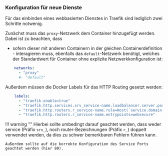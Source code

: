 ### Konfiguration für neue Dienste
Für das einbinden eines webbasierten Dienstes in Traefik sind lediglich zwei Schritte notwenig.

Zunächst muss das `proxy`-Netzwerk dem Container hinzugefügt werden. Dabei ist zu beachten, dass
- sofern dieser mit anderen Containern in der gleichen Containerdefinition - interagieren muss,
ebenfalls das `default`-Netzwerk benötigt, welches der Standardwert für Container ohne explizite 
Netzwerkkonfiguration ist:
```yaml
    networks:
      - "proxy"
      #- "default"
```

Außerdem müssen die Docker Labels für das HTTP Routing gesetzt werden:
```yaml
    labels:
      - "traefik.enable=true"
      - "traefik.http.services.srv_service-name.loadbalancer.server.port=80"
      - "traefik.http.routers.r_service-name.rule=Host(`service.domain.de`)"
      - "traefik.http.routers.r_service-name.entrypoints=websecure"
```

!!! warning ""
    Hierbei sollte umbedingt darauf geachtet werden, dass weder service (Präfix `srv_`), 
    noch router-Bezeichnungen (Präfix `r_`) doppelt verwendet werden, da dies zu schwer
    bemerkbaren Fehlern führen kann.

    Außerdem sollte auf die korrekte Konfiguration des Service Ports geachtet werden (hier 80). 
